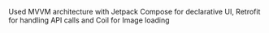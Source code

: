Used MVVM architecture with Jetpack Compose for declarative UI, Retrofit for handling API calls and Coil for Image loading
